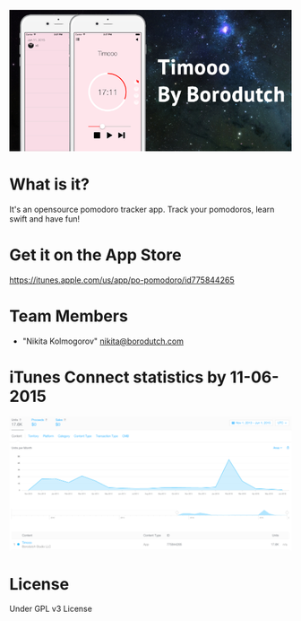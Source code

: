 ![Timooo](https://github.com/backmeupplz/Timooo/blob/master/Designs/github-title.png)
# What is it?
It's an opensource pomodoro tracker app. Track your pomodoros, learn swift and have fun!

# Get it on the App Store
https://itunes.apple.com/us/app/po-pomodoro/id775844265

# Team Members
* "Nikita Kolmogorov" <nikita@borodutch.com>

# iTunes Connect statistics by 11-06-2015
![iTunes Connect Stats](https://github.com/backmeupplz/Timooo/blob/master/Designs/github-stats.png)

# License
Under GPL v3 License
